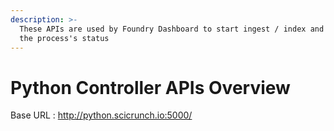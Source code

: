 ```yaml
---
description: >-
  These APIs are used by Foundry Dashboard to start ingest / index and monitor
  the process's status
---
```


# Python Controller APIs Overview

Base URL : http://python.scicrunch.io:5000/

